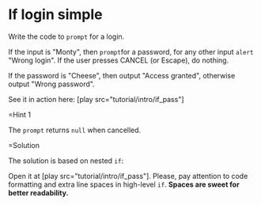 
# If login simple 

Write the code to `prompt` for a login.

If the input is "Monty", then `prompt`for a password, for any other input `alert` "Wrong login". If the user presses CANCEL (or Escape), do nothing.

If the password is "Cheese", then output "Access granted", otherwise output "Wrong password".

See it in action here: [play src="tutorial/intro/if_pass"]


=Hint 1

The `prompt` returns `null` when cancelled.

=Solution

The solution is based on nested `if`:

Open it at [play src="tutorial/intro/if_pass"]. Please, pay attention to code formatting and extra line spaces in high-level `if`. <b>Spaces are sweet for better readability.</b>


